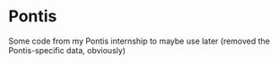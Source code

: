 # Pontis
Some code from my Pontis internship to maybe use later (removed the Pontis-specific data, obviously)

